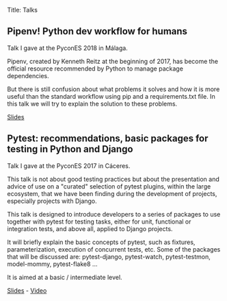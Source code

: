 Title: Talks

## Pipenv! Python dev workflow for humans

Talk I gave at the PyconES 2018 in Málaga.

Pipenv, created by Kenneth Reitz at the beginning of 2017, has become the official 
resource recommended by Python to manage package dependencies.

But there is still confusion about what problems it solves and how it is 
more useful than the standard workflow using pip and a requirements.txt file. 
In this talk we will try to explain the solution to these problems.

[Slides](https://www.slideshare.net/AndreuVallbonaPlazas/pipenv-python-dev-workflow-for-humans-118422815)


## Pytest: recommendations, basic packages for testing in Python and Django

Talk I gave at the PyconES 2017 in Cáceres.

This talk is not about good testing practices but about the presentation and advice 
of use on a "curated" selection of pytest plugins, within the large ecosystem, that 
we have been finding during the development of projects, especially projects with Django.

This talk is designed to introduce developers to a series of packages to use together 
with pytest for testing tasks, either for unit, functional or integration tests, and 
above all, applied to Django projects.

It will briefly explain the basic concepts of pytest, such as fixtures, parameterization, 
execution of concurrent tests, etc. Some of the packages that will be discussed are: 
pytest-django, pytest-watch, pytest-testmon, model-mommy, pytest-flake8 ...

It is aimed at a basic / intermediate level.

[Slides](http://talks.apsl.io/testing-pycones-2017/#slide1) - 
[Video](https://www.youtube.com/watch?v=K20GeR-lXDk)

